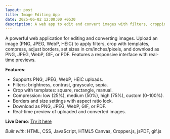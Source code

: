 ```yaml
---
layout: post
title: Image Editing App
date: 2025-06-02 12:00:00 +0530
description: A web app to edit and convert images with filters, cropping, compression, and multi-format downloads.
---
```


A powerful web application for editing and converting images. Upload an image (PNG, JPEG, WebP, HEIC) to apply filters, crop with templates, compress, adjust borders, set sizes in cm/inches/pixels, and download as PNG, JPEG, WebP, GIF, or PDF. Features a responsive interface with real-time previews.

**Features**:
- Supports PNG, JPEG, WebP, HEIC uploads.
- Filters: brightness, contrast, grayscale, sepia.
- Crop with templates: square, rectangle, manual.
- Compression: low (25%), medium (50%), high (75%), custom (0–100%).
- Borders and size settings with aspect ratio lock.
- Download as PNG, JPEG, WebP, GIF, or PDF.
- Real-time preview of uploaded and converted images.

**Live Demo**: [Try it here](/projects/image-filter-app/)

*Built with*: HTML, CSS, JavaScript, HTML5 Canvas, Cropper.js, jsPDF, gif.js